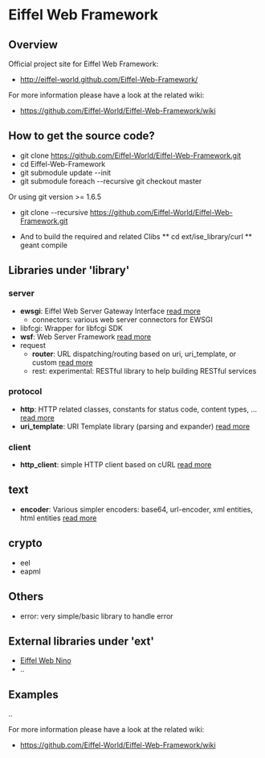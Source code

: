 # Eiffel Web Framework


## Overview

Official project site for Eiffel Web Framework:
* http://eiffel-world.github.com/Eiffel-Web-Framework/

For more information please have a look at the related wiki:
* https://github.com/Eiffel-World/Eiffel-Web-Framework/wiki

## How to get the source code?

* git clone https://github.com/Eiffel-World/Eiffel-Web-Framework.git
* cd Eiffel-Web-Framework
* git submodule update --init
* git submodule foreach --recursive git checkout master

Or using git version >= 1.6.5
* git clone --recursive https://github.com/Eiffel-World/Eiffel-Web-Framework.git

* And to build the required and related Clibs
** cd ext/ise_library/curl
** geant compile

## Libraries under 'library'

### server
* __ewsgi__: Eiffel Web Server Gateway Interface [read more](library/server/ewsgi)
  * connectors: various web server connectors for EWSGI
* libfcgi: Wrapper for libfcgi SDK 
* __wsf__: Web Server Framework [read more](library/server/wsf)
* request
  *  __router__: URL dispatching/routing based on uri, uri_template, or custom [read more](library/server/request/router)
  *  rest: experimental: RESTful library to help building RESTful services

### protocol
* __http__: HTTP related classes, constants for status code, content types, ... [read more](library/protocol/http)
* __uri_template__: URI Template library (parsing and expander) [read more](library/protocol/uri_template)

### client
* __http_client__: simple HTTP client based on cURL [read more](library/client/http_client)

## text
* __encoder__: Various simpler encoders: base64, url-encoder, xml entities, html entities [read more](library/text/encoder)

## crypto
* eel
* eapml

## Others
* error: very simple/basic library to handle error

## External libraries under 'ext'
* [Eiffel Web Nino](ext/server/nino)
* ..

## Examples
..


For more information please have a look at the related wiki:
* https://github.com/Eiffel-World/Eiffel-Web-Framework/wiki
